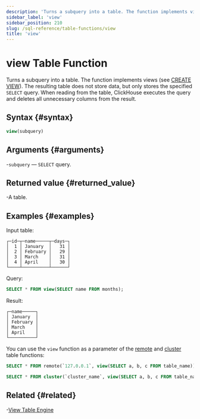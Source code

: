 ```yaml
---
description: 'Turns a subquery into a table. The function implements views.'
sidebar_label: 'view'
sidebar_position: 210
slug: /sql-reference/table-functions/view
title: 'view'
---
```


# view Table Function

Turns a subquery into a table. The function implements views (see [CREATE VIEW](/sql-reference/statements/create/view)). The resulting table does not store data, but only stores the specified `SELECT` query. When reading from the table, ClickHouse executes the query and deletes all unnecessary columns from the result.

## Syntax {#syntax}

```sql
view(subquery)
```

## Arguments {#arguments}

-`subquery` — `SELECT` query.

## Returned value {#returned_value}

-A table.

## Examples {#examples}

Input table:

```text
┌─id─┬─name─────┬─days─┐
│  1 │ January  │   31 │
│  2 │ February │   29 │
│  3 │ March    │   31 │
│  4 │ April    │   30 │
└────┴──────────┴──────┘
```

Query:

```sql
SELECT * FROM view(SELECT name FROM months);
```

Result:

```text
┌─name─────┐
│ January  │
│ February │
│ March    │
│ April    │
└──────────┘
```

You can use the `view` function as a parameter of the [remote](/sql-reference/table-functions/remote) and [cluster](/sql-reference/table-functions/cluster) table functions:

```sql
SELECT * FROM remote(`127.0.0.1`, view(SELECT a, b, c FROM table_name));
```

```sql
SELECT * FROM cluster(`cluster_name`, view(SELECT a, b, c FROM table_name));
```

## Related {#related}

-[View Table Engine](/engines/table-engines/special/view/)
